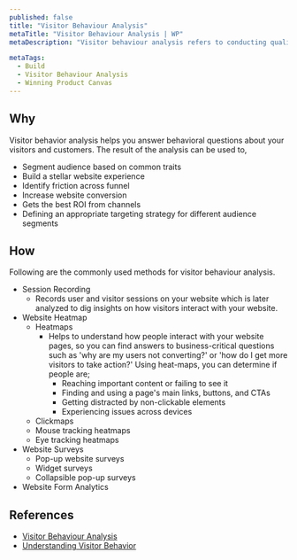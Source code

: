 ```yaml
---
published: false
title: "Visitor Behaviour Analysis"
metaTitle: "Visitor Behaviour Analysis | WP"
metaDescription: "Visitor behaviour analysis refers to conducting qualitative analysis of behaviours of the website visitors. It involves installing a qualitative tool to track website peformance, understand visitor experience issues, connect with the visitors for feedbacks and suggesstions and utilize all the insights to optimize the visitor experience"

metaTags:
  - Build
  - Visitor Behaviour Analysis
  - Winning Product Canvas
---
```


## Why
Visitor behavior analysis helps you answer behavioral questions about your visitors and customers. The result of the analysis can be used to,

- Segment audience based on common traits
- Build a stellar website experience
- Identify friction across funnel
- Increase website conversion
- Gets the best ROI from channels
- Defining an appropriate targeting strategy for different audience segments

## How

Following are the commonly used methods for visitor behaviour analysis.

- Session Recording
  - Records user and visitor sessions on your website which is later analyzed to dig insights on how visitors interact with your website.
- Website Heatmap
  - Heatmaps
    - Helps to understand how people interact with your website pages, so you can find answers to business-critical questions such as 'why are my users not converting?' or 'how do I get more visitors to take action?' Using heat-maps, you can determine if people are;
      - Reaching important content or failing to see it
      - Finding and using a page's main links, buttons, and CTAs
      - Getting distracted by non-clickable elements
      - Experiencing issues across devices
  - Clickmaps
  - Mouse tracking heatmaps
  - Eye tracking heatmaps
- Website Surveys
    - Pop-up website surveys
    - Widget surveys
    - Collapsible pop-up surveys
- Website Form Analytics

## References

- [Visitor Behaviour Analysis](https://vwo.com/visitor-behavior-analysis/)
- [Understanding Visitor Behavior](https://www.practicalecommerce.com/Web-Analytics-Understanding-Visitor-Behavior)
